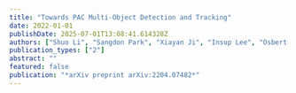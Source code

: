 ```yaml
---
title: "Towards PAC Multi-Object Detection and Tracking"
date: 2022-01-01
publishDate: 2025-07-01T13:08:41.614328Z
authors: ["Shuo Li", "Sangdon Park", "Xiayan Ji", "Insup Lee", "Osbert Bastani"]
publication_types: ["2"]
abstract: ""
featured: false
publication: "*arXiv preprint arXiv:2204.07482*"
---
```


